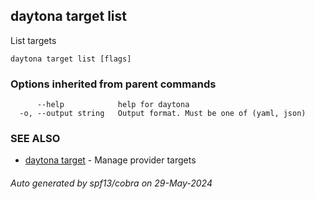 ## daytona target list

List targets

```
daytona target list [flags]
```

### Options inherited from parent commands

```
      --help            help for daytona
  -o, --output string   Output format. Must be one of (yaml, json)
```

### SEE ALSO

* [daytona target](daytona_target.md)	 - Manage provider targets

###### Auto generated by spf13/cobra on 29-May-2024
